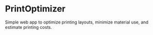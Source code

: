 # PrintOptimizer
Simple web app to optimize printing layouts, minimize material use, and estimate printing costs.
